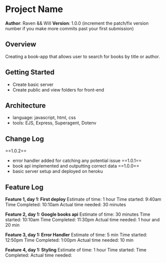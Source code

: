# Project Name

**Author**: Raven && Will
**Version**: 1.0.0 (increment the patch/fix version number if you make more commits past your first submission)

## Overview
Creating a book-app that allows user to search for books by title or author.

## Getting Started
- Create basic server
- Create public and view folders for front-end

## Architecture
- language: javascript, html, css
- tools: EJS, Express, Superagent, Dotenv 

## Change Log
==1.0.2==
- error handler added for catching any potential issue
==1.0.1==
- book api implemented and outputting correct data
==1.0.0==
- basic server setup and deployed on heroku

## Feature Log

**Feature 1, day 1: First deploy**
Estimate of time: 1 hour
Time started: 9:40am
Time Completed: 10:10am
Actual time needed: 30 minutes


**Feature 2, day 1: Google books api**
Estimate of time: 30 minutes
Time started: 10:10am
Time Completed: 11:30pm
Actual time needed: 1 hour and 20 min


**Feature 3, day 1: Error Handler**
Estimate of time: 5 min
Time started: 12:50pm
Time Completed: 1:00pm
Actual time needed: 10 min


**Feature 4, day 1: Styling** 
Estimate of time: 1 hour
Time started:
Time Completed:
Actual time needed: